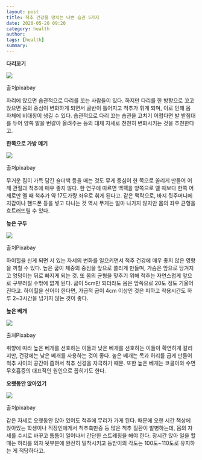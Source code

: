 ```yaml
---
layout: post
title: 척추 건강을 망치는 나쁜 습관 5가지 
date: 2020-05-20 09:20
category: health
author: 
tags: [health]
summary: 
---
```



**다리꼬기**

![](https://img1.daumcdn.net/thumb/R720x0/?fname=https%3A%2F%2Ft1.daumcdn.net%2Fliveboard%2Finterstella-story%2Fbf83f2ca603f4c348e0d8f07d3230e57.jpg)

출처pixabay

자리에 앉으면 습관적으로 다리를 꼬는 사람들이 있다. 하지만 다리를 한 방향으로 꼬고 앉으면 몸의 중심이 변화하게 되면서 골반이 틀어지고 척추가 휘게 되며, 이로 인해 몸 자체에 비대칭이 생길 수 있다. 습관적으로 다리 꼬는 습관을 고치기 어렵다면 발 받침대를 두어 양쪽 발을 번갈아 올려주는 등의 대체 자세로 천천히 변화시키는 것을 추천한다고.

**한쪽으로 가방 메기**

![](https://img1.daumcdn.net/thumb/R720x0/?fname=https%3A%2F%2Ft1.daumcdn.net%2Fliveboard%2Finterstella-story%2F1c7633ca89dd46c68879c597d97f8225.jpg)

출처pixabay

무거운 짐이 가득 담긴 숄더백 등을 매는 것도 무게 중심이 한 쪽으로 쏠리게 만들어 어깨 관절과 척추에 매우 좋지 않다. 한 연구에 따르면 백팩을 양쪽으로 멜 때보다 한쪽 어깨로만 멜 때 척추가 약 17도가량 좌우로 휘게 된다고. 같은 맥락으로, 바지 뒷주머니에 지갑이나 핸드폰 등을 넣고 다니는 것 역시 무게는 얼마 나가지 않지만 몸의 좌우 균형을 흐트러뜨릴 수 있다.

**높은 구두**

![](https://img1.daumcdn.net/thumb/R720x0/?fname=https%3A%2F%2Ft1.daumcdn.net%2Fliveboard%2Finterstella-story%2F55445126f38141f8871f548721642372.JPG)

출처Pixabay

하이힐을 신게 되면 서 있는 자세의 변화를 일으키면서 척추 건강에 매우 좋지 않은 영향을 끼칠 수 있다. 높은 굽이 체중의 중심을 앞으로 쏠리게 만들며, 가슴은 앞으로 당겨지고 엉덩이는 뒤로 빠지게 되는 것. 또 몸의 균형을 맞추기 위해 척추는 자연스럽게 앞으로 구부러질 수밖에 없게 된다. 굽이 5cm만 되더라도 몸은 앞쪽으로 20도 정도 기울어진다고. 하이힐을 신어야 한다면, 가급적 굽이 4cm 이상인 것은 피하고 착용시간도 하루 2~3시간을 넘기지 않는 것이 좋다.

**높은 베개**

![](https://img1.daumcdn.net/thumb/R720x0/?fname=https%3A%2F%2Ft1.daumcdn.net%2Fliveboard%2Finterstella-story%2F10a9774d14714fe7bb1f46d8d609aa38.jpg)

출처Pixabay

취향에 따라 높은 베개를 선호하는 이들과 낮은 베개를 선호하는 이들이 확연하게 갈리지만, 건강에는 낮은 베개를 사용하는 것이 좋다. 높은 베개는 목과 허리를 굽게 만들어 척추 사이의 공간이 좁혀서 척추 신경을 자극하기 때문. 또한 높은 베개는 코골이와 수면 무호흡증의 대표적인 원인으로 꼽히기도 한다.

**오랫동안 앉아있기**

![](https://img1.daumcdn.net/thumb/R720x0/?fname=https%3A%2F%2Ft1.daumcdn.net%2Fliveboard%2Finterstella-story%2Fb41cec0d4c4d46268e77d5ab4abb3bbc.jpg)

출처pixabay

같은 자세로 오랫동안 앉아 있어도 척추에 무리가 가게 된다. 때문에 오랜 시간 책상에 앉아있는 학생이나 직장인에게서 척추측만증 등 많은 척추 질환이 발병하는데, 몸의 자세를 수시로 바꾸고 틈틈이 일어나서 간단한 스트레칭을 해야 한다. 장시간 앉아 일을 할 때는 허리를 의자 뒷부분에 완전히 밀착시키고 등받이의 각도는 100도~110도로 유지하는 게 적당하다고.